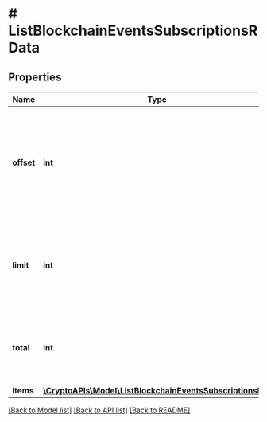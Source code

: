 # # ListBlockchainEventsSubscriptionsRData

## Properties

Name | Type | Description | Notes
------------ | ------------- | ------------- | -------------
**offset** | **int** | The starting index of the response items, i.e. where the response should start listing the returned items. |
**limit** | **int** | Defines how many items should be returned in the response per page basis. |
**total** | **int** | Defines the total number of items returned in the response. |
**items** | [**\CryptoAPIs\Model\ListBlockchainEventsSubscriptionsRI[]**](ListBlockchainEventsSubscriptionsRI.md) |  |

[[Back to Model list]](../../README.md#models) [[Back to API list]](../../README.md#endpoints) [[Back to README]](../../README.md)
